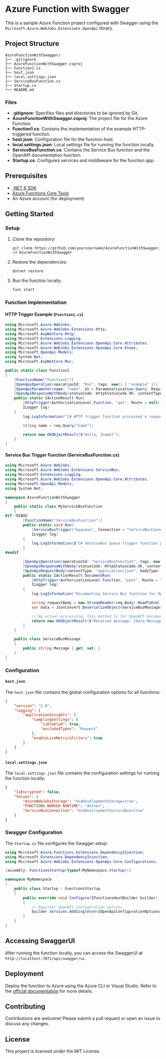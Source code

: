
# Azure Function with Swagger

This is a sample Azure Function project configured with Swagger using the `Microsoft.Azure.WebJobs.Extensions.OpenApi` library.

## Project Structure

```
AzureFunctionWithSwagger/
├── .gitignore
├── AzureFunctionWithSwagger.csproj
├── Function1.cs
├── host.json
├── local.settings.json
├── ServiceBusFunction.cs
├── Startup.cs
└── README.md
```

### Files

- **.gitignore**: Specifies files and directories to be ignored by Git.
- **AzureFunctionWithSwagger.csproj**: The project file for the Azure Function.
- **Function1.cs**: Contains the implementation of the example HTTP-triggered function.
- **host.json**: Configuration file for the function host.
- **local.settings.json**: Local settings file for running the function locally.
- **ServiceBusFunction.cs**: Contains the Service Bus function and the OpenAPI documentation function.
- **Startup.cs**: Configures services and middleware for the function app.

## Prerequisites

- [.NET 6 SDK](https://dotnet.microsoft.com/download/dotnet/6.0)
- [Azure Functions Core Tools](https://docs.microsoft.com/azure/azure-functions/functions-run-local)
- An Azure account (for deployment)

## Getting Started

### Setup

1. Clone the repository:

    ```sh
    git clone https://github.com/yourusername/AzureFunctionWithSwagger.git
    cd AzureFunctionWithSwagger
    ```

2. Restore the dependencies:

    ```sh
    dotnet restore
    ```

3. Run the function locally:

    ```sh
    func start
    ```

### Function Implementation

#### HTTP Trigger Example (`Function1.cs`)

```csharp
using Microsoft.Azure.WebJobs;
using Microsoft.Azure.WebJobs.Extensions.Http;
using Microsoft.AspNetCore.Http;
using Microsoft.Extensions.Logging;
using Microsoft.Azure.WebJobs.Extensions.OpenApi.Core.Attributes;
using Microsoft.Azure.WebJobs.Extensions.OpenApi.Core.Enums;
using Microsoft.OpenApi.Models;
using System.Net;
using Microsoft.AspNetCore.Mvc;

public static class Function1
{
    [FunctionName("Function1")]
    [OpenApiOperation(operationId: "Run", tags: new[] { "example" })]
    [OpenApiParameter(name: "name", In = ParameterLocation.Query, Required = true, Type = typeof(string), Description = "The name parameter")]
    [OpenApiResponseWithBody(statusCode: HttpStatusCode.OK, contentType: "application/json", bodyType: typeof(string), Description = "The OK response")]
    public static IActionResult Run(
        [HttpTrigger(AuthorizationLevel.Function, "get", Route = null)] HttpRequest req,
        ILogger log)
    {
        log.LogInformation("C# HTTP trigger function processed a request.");

        string name = req.Query["name"];

        return new OkObjectResult($"Hello, {name}");
    }
}
```

#### Service Bus Trigger Function (ServiceBusFunction.cs)

```csharp
using Microsoft.Azure.WebJobs;
using Microsoft.Azure.WebJobs.Extensions.ServiceBus;
using Microsoft.Extensions.Logging;
using Microsoft.Azure.WebJobs.Extensions.OpenApi.Core.Attributes;
using Microsoft.OpenApi.Models;
using System.Net;

namespace AzureFunctionWithSwagger
{
    public static class MyServiceBusFunction
    {
#if !DEBUG
        [FunctionName("ServiceBusFunction")]
        public static void Run(
            [ServiceBusTrigger("myqueue", Connection = "ServiceBusConnection")] string myQueueItem,
            ILogger log)
        {
            log.LogInformation($"C# ServiceBus queue trigger function processed message: {myQueueItem}");
        }
#endif

        [OpenApiOperation(operationId: "ServiceBusFunction", tags: new[] { "servicebus" })]
        [OpenApiResponseWithBody(statusCode: HttpStatusCode.OK, contentType: "application/json", bodyType: typeof(string), Description = "The OK response")]
        [OpenApiRequestBody(contentType: "application/json", bodyType: typeof(ServiceBusMessage), Required = true, Description = "The Service Bus message payload")]
        public static IActionResult DocumentRun(
            [HttpTrigger(AuthorizationLevel.Function, "post", Route = "servicebus/doc")] HttpRequest req,
            ILogger log)
        {
            log.LogInformation("Documenting Service Bus function for OpenAPI.");

            string requestBody = new StreamReader(req.Body).ReadToEnd();
            var data = JsonConvert.DeserializeObject<ServiceBusMessage>(requestBody);

            // No actual processing; this method is for OpenAPI documentation only
            return new OkObjectResult($"Received message: {data.Message}");
        }
    }

    public class ServiceBusMessage
    {
        public string Message { get; set; }
    }
}
```

### Configuration

#### `host.json`

The `host.json` file contains the global configuration options for all functions:

```json
{
    "version": "2.0",
    "logging": {
        "applicationInsights": {
            "samplingSettings": {
                "isEnabled": true,
                "excludedTypes": "Request"
            },
            "enableLiveMetricsFilters": true
        }
    }
}
```

#### `local.settings.json`

The `local.settings.json` file contains the configuration settings for running the function locally:

```json
{
    "IsEncrypted": false,
    "Values": {
        "AzureWebJobsStorage": "UseDevelopmentStorage=true",
        "FUNCTIONS_WORKER_RUNTIME": "dotnet",
		"ServiceBusConnection": "UseDevelopmentServiceBus=true"
    }
}
```

### Swagger Configuration

The `Startup.cs` file configures the Swagger setup:

```csharp
using Microsoft.Azure.Functions.Extensions.DependencyInjection;
using Microsoft.Extensions.DependencyInjection;
using Microsoft.Azure.WebJobs.Extensions.OpenApi.Core.Configurations;

[assembly: FunctionsStartup(typeof(MyNamespace.Startup))]

namespace MyNamespace
{
    public class Startup : FunctionsStartup
    {
        public override void Configure(IFunctionsHostBuilder builder)
        {
            // Register OpenAPI configuration options
            builder.Services.AddSingleton<IOpenApiConfigurationOptions, MyOpenApiConfigurationOptions>();
        }
    }
}
```

## Accessing SwaggerUI

After running the function locally, you can access the SwaggerUI at `http://localhost:7071/api/swagger/ui`.

## Deployment

Deploy the function to Azure using the Azure CLI or Visual Studio. Refer to the [official documentation](https://learn.microsoft.com/en-us/cli/azure/functionapp/deployment?view=azure-cli-latest) for more details.

## Contributing

Contributions are welcome! Please submit a pull request or open an issue to discuss any changes.

## License

This project is licensed under the MIT License.
